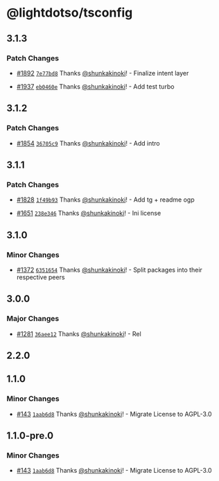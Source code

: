 # @lightdotso/tsconfig

## 3.1.3

### Patch Changes

- [#1892](https://github.com/LightotSo/LightotSo/pull/1892) [`7e77bd8`](https://github.com/LightotSo/LightotSo/commit/7e77bd82e4656d514bdb00d6b160d7f0fdc5952d) Thanks [@shunkakinoki](https://github.com/shunkakinoki)! - Finalize intent layer

- [#1937](https://github.com/LightotSo/LightotSo/pull/1937) [`eb0460e`](https://github.com/LightotSo/LightotSo/commit/eb0460e762e5dd9a43cb7d528795aa19df4fdf2c) Thanks [@shunkakinoki](https://github.com/shunkakinoki)! - Add test turbo

## 3.1.2

### Patch Changes

- [#1854](https://github.com/LightotSo/LightotSo/pull/1854) [`36705c9`](https://github.com/LightotSo/LightotSo/commit/36705c90dc5fbbb8180221eb7c08f1c844714bff) Thanks [@shunkakinoki](https://github.com/shunkakinoki)! - Add intro

## 3.1.1

### Patch Changes

- [#1828](https://github.com/LightotSo/LightotSo/pull/1828) [`1f49b93`](https://github.com/LightotSo/LightotSo/commit/1f49b939979776205ad1644a4b1ae6e2501a4ed2) Thanks [@shunkakinoki](https://github.com/shunkakinoki)! - Add tg + readme ogp

- [#1651](https://github.com/LightotSo/LightotSo/pull/1651) [`238e346`](https://github.com/LightotSo/LightotSo/commit/238e34694988a0af454efb049acafc4a40575f56) Thanks [@shunkakinoki](https://github.com/shunkakinoki)! - Ini license

## 3.1.0

### Minor Changes

- [#1372](https://github.com/LightotSo/LightotSo/pull/1372) [`6351654`](https://github.com/LightotSo/LightotSo/commit/6351654eb5cb938a7eacc63d441c86736bf26a36) Thanks [@shunkakinoki](https://github.com/shunkakinoki)! - Split packages into their respective peers

## 3.0.0

### Major Changes

- [#1281](https://github.com/LightotSo/LightotSo/pull/1281) [`36aee12`](https://github.com/LightotSo/LightotSo/commit/36aee12ae0610cc5de68b7529f8c4ae723549a0c) Thanks [@shunkakinoki](https://github.com/shunkakinoki)! - Rel

## 2.2.0

## 1.1.0

### Minor Changes

- [#143](https://github.com/LightotSo/LightotSo/pull/143) [`1aab6d8`](https://github.com/LightotSo/LightotSo/commit/1aab6d87fc1d2c5ebf274c14c1ac0e386b54b7a1) Thanks [@shunkakinoki](https://github.com/shunkakinoki)! - Migrate License to AGPL-3.0

## 1.1.0-pre.0

### Minor Changes

- [#143](https://github.com/LightotSo/LightotSo/pull/143) [`1aab6d8`](https://github.com/LightotSo/LightotSo/commit/1aab6d87fc1d2c5ebf274c14c1ac0e386b54b7a1) Thanks [@shunkakinoki](https://github.com/shunkakinoki)! - Migrate License to AGPL-3.0
